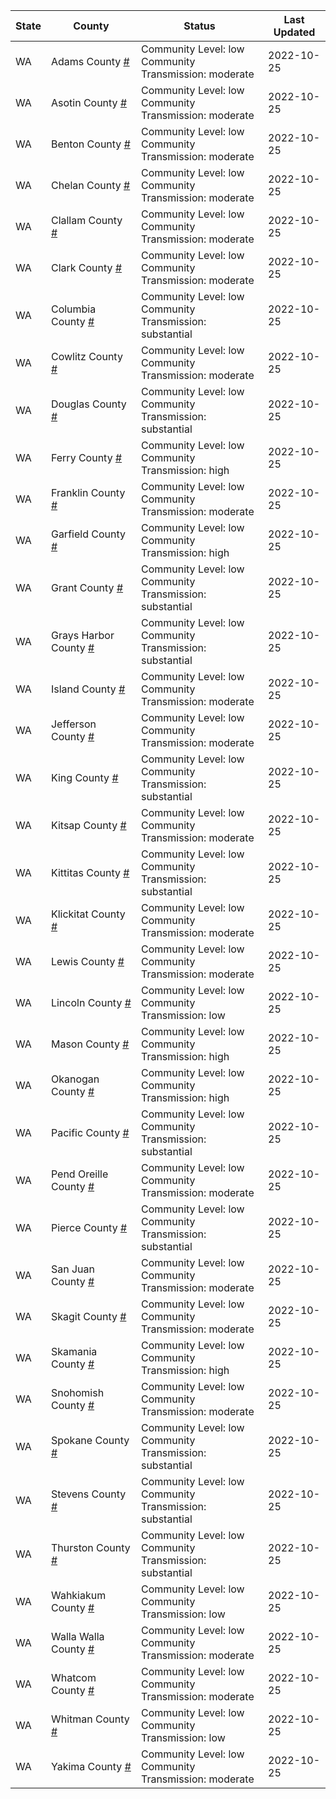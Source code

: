 State | County | Status | Last Updated
--- | --- | --- | --- 
WA | Adams County <a href="#adams_county">#</a> | <a name="adams_county"></a>Community Level: low<br/>Community Transmission: moderate | 2022-10-25
WA | Asotin County <a href="#asotin_county">#</a> | <a name="asotin_county"></a>Community Level: low<br/>Community Transmission: moderate | 2022-10-25
WA | Benton County <a href="#benton_county">#</a> | <a name="benton_county"></a>Community Level: low<br/>Community Transmission: moderate | 2022-10-25
WA | Chelan County <a href="#chelan_county">#</a> | <a name="chelan_county"></a>Community Level: low<br/>Community Transmission: moderate | 2022-10-25
WA | Clallam County <a href="#clallam_county">#</a> | <a name="clallam_county"></a>Community Level: low<br/>Community Transmission: moderate | 2022-10-25
WA | Clark County <a href="#clark_county">#</a> | <a name="clark_county"></a>Community Level: low<br/>Community Transmission: moderate | 2022-10-25
WA | Columbia County <a href="#columbia_county">#</a> | <a name="columbia_county"></a>Community Level: low<br/>Community Transmission: substantial | 2022-10-25
WA | Cowlitz County <a href="#cowlitz_county">#</a> | <a name="cowlitz_county"></a>Community Level: low<br/>Community Transmission: moderate | 2022-10-25
WA | Douglas County <a href="#douglas_county">#</a> | <a name="douglas_county"></a>Community Level: low<br/>Community Transmission: substantial | 2022-10-25
WA | Ferry County <a href="#ferry_county">#</a> | <a name="ferry_county"></a>Community Level: low<br/>Community Transmission: high | 2022-10-25
WA | Franklin County <a href="#franklin_county">#</a> | <a name="franklin_county"></a>Community Level: low<br/>Community Transmission: moderate | 2022-10-25
WA | Garfield County <a href="#garfield_county">#</a> | <a name="garfield_county"></a>Community Level: low<br/>Community Transmission: high | 2022-10-25
WA | Grant County <a href="#grant_county">#</a> | <a name="grant_county"></a>Community Level: low<br/>Community Transmission: substantial | 2022-10-25
WA | Grays Harbor County <a href="#grays_harbor_county">#</a> | <a name="grays_harbor_county"></a>Community Level: low<br/>Community Transmission: substantial | 2022-10-25
WA | Island County <a href="#island_county">#</a> | <a name="island_county"></a>Community Level: low<br/>Community Transmission: moderate | 2022-10-25
WA | Jefferson County <a href="#jefferson_county">#</a> | <a name="jefferson_county"></a>Community Level: low<br/>Community Transmission: moderate | 2022-10-25
WA | King County <a href="#king_county">#</a> | <a name="king_county"></a>Community Level: low<br/>Community Transmission: substantial | 2022-10-25
WA | Kitsap County <a href="#kitsap_county">#</a> | <a name="kitsap_county"></a>Community Level: low<br/>Community Transmission: moderate | 2022-10-25
WA | Kittitas County <a href="#kittitas_county">#</a> | <a name="kittitas_county"></a>Community Level: low<br/>Community Transmission: substantial | 2022-10-25
WA | Klickitat County <a href="#klickitat_county">#</a> | <a name="klickitat_county"></a>Community Level: low<br/>Community Transmission: moderate | 2022-10-25
WA | Lewis County <a href="#lewis_county">#</a> | <a name="lewis_county"></a>Community Level: low<br/>Community Transmission: moderate | 2022-10-25
WA | Lincoln County <a href="#lincoln_county">#</a> | <a name="lincoln_county"></a>Community Level: low<br/>Community Transmission: low | 2022-10-25
WA | Mason County <a href="#mason_county">#</a> | <a name="mason_county"></a>Community Level: low<br/>Community Transmission: high | 2022-10-25
WA | Okanogan County <a href="#okanogan_county">#</a> | <a name="okanogan_county"></a>Community Level: low<br/>Community Transmission: high | 2022-10-25
WA | Pacific County <a href="#pacific_county">#</a> | <a name="pacific_county"></a>Community Level: low<br/>Community Transmission: substantial | 2022-10-25
WA | Pend Oreille County <a href="#pend_oreille_county">#</a> | <a name="pend_oreille_county"></a>Community Level: low<br/>Community Transmission: moderate | 2022-10-25
WA | Pierce County <a href="#pierce_county">#</a> | <a name="pierce_county"></a>Community Level: low<br/>Community Transmission: substantial | 2022-10-25
WA | San Juan County <a href="#san_juan_county">#</a> | <a name="san_juan_county"></a>Community Level: low<br/>Community Transmission: moderate | 2022-10-25
WA | Skagit County <a href="#skagit_county">#</a> | <a name="skagit_county"></a>Community Level: low<br/>Community Transmission: moderate | 2022-10-25
WA | Skamania County <a href="#skamania_county">#</a> | <a name="skamania_county"></a>Community Level: low<br/>Community Transmission: high | 2022-10-25
WA | Snohomish County <a href="#snohomish_county">#</a> | <a name="snohomish_county"></a>Community Level: low<br/>Community Transmission: moderate | 2022-10-25
WA | Spokane County <a href="#spokane_county">#</a> | <a name="spokane_county"></a>Community Level: low<br/>Community Transmission: substantial | 2022-10-25
WA | Stevens County <a href="#stevens_county">#</a> | <a name="stevens_county"></a>Community Level: low<br/>Community Transmission: substantial | 2022-10-25
WA | Thurston County <a href="#thurston_county">#</a> | <a name="thurston_county"></a>Community Level: low<br/>Community Transmission: substantial | 2022-10-25
WA | Wahkiakum County <a href="#wahkiakum_county">#</a> | <a name="wahkiakum_county"></a>Community Level: low<br/>Community Transmission: low | 2022-10-25
WA | Walla Walla County <a href="#walla_walla_county">#</a> | <a name="walla_walla_county"></a>Community Level: low<br/>Community Transmission: moderate | 2022-10-25
WA | Whatcom County <a href="#whatcom_county">#</a> | <a name="whatcom_county"></a>Community Level: low<br/>Community Transmission: moderate | 2022-10-25
WA | Whitman County <a href="#whitman_county">#</a> | <a name="whitman_county"></a>Community Level: low<br/>Community Transmission: low | 2022-10-25
WA | Yakima County <a href="#yakima_county">#</a> | <a name="yakima_county"></a>Community Level: low<br/>Community Transmission: moderate | 2022-10-25
